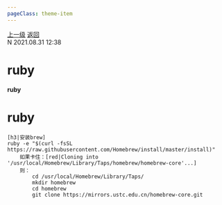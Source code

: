 ```yaml
---
pageClass: theme-item
---
```

<div class="extend-header">
    <div class="info">
        <div class="record">
            <a class="back" href="./">上一级</a>
            <a class="back" href="./">返回</a>
        </div>        
        <div class="mini">
            <span>N 2021.08.31 12:38</span>
        </div>
    </div>
    <div class="content"></div>
</div>
<div class="content-header">
<h1>ruby</h1><strong>ruby</strong>
</div>
<div class="static-content">

# ruby
```
[h3|安装brew]
ruby -e "$(curl -fsSL https://raw.githubusercontent.com/Homebrew/install/master/install)"
    如果卡住：[red|Cloning into '/usr/local/Homebrew/Library/Taps/homebrew/homebrew-core'...]
    则：
        cd /usr/local/Homebrew/Library/Taps/
        mkdir homebrew
        cd homebrew
        git clone https://mirrors.ustc.edu.cn/homebrew-core.git


```

</div>